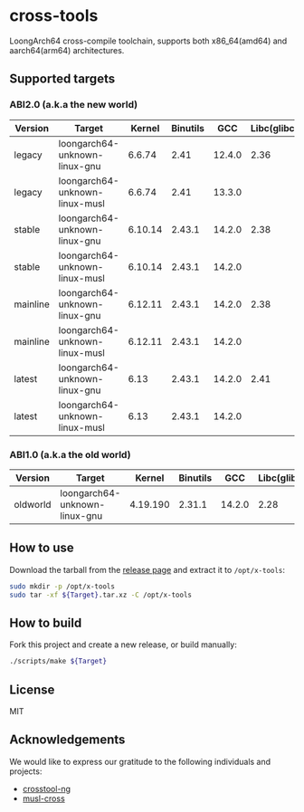 # cross-tools

LoongArch64 cross-compile toolchain, supports both x86_64(amd64) and aarch64(arm64) architectures.

## Supported targets

### ABI2.0 (a.k.a the new world)

| Version      | Target                             | Kernel      | Binutils   | GCC        | Libc(glibc) | Libc(musl) |
|--------------|------------------------------------|-------------|------------|------------|-------------|------------|
| legacy       | loongarch64-unknown-linux-gnu      | 6.6.74      | 2.41       | 12.4.0     | 2.36        |            |
| legacy       | loongarch64-unknown-linux-musl     | 6.6.74      | 2.41       | 13.3.0     |             | 1.2.5      |
| stable       | loongarch64-unknown-linux-gnu      | 6.10.14     | 2.43.1     | 14.2.0     | 2.38        |            |
| stable       | loongarch64-unknown-linux-musl     | 6.10.14     | 2.43.1     | 14.2.0     |             | 1.2.5      |
| mainline     | loongarch64-unknown-linux-gnu      | 6.12.11     | 2.43.1     | 14.2.0     | 2.38        |            |
| mainline     | loongarch64-unknown-linux-musl     | 6.12.11     | 2.43.1     | 14.2.0     |             | 1.2.5      |
| latest       | loongarch64-unknown-linux-gnu      | 6.13        | 2.43.1     | 14.2.0     | 2.41        |            |
| latest       | loongarch64-unknown-linux-musl     | 6.13        | 2.43.1     | 14.2.0     |             | 1.2.5      |

### ABI1.0 (a.k.a the old world)

| Version      | Target                             | Kernel      | Binutils   | GCC        | Libc(glibc) | Libc(musl) |
|--------------|------------------------------------|-------------|------------|------------|-------------|------------|
| oldworld     | loongarch64-unknown-linux-gnu      | 4.19.190    | 2.31.1     | 14.2.0     | 2.28        |            |

## How to use

Download the tarball from the [release page](https://github.com/loong64/cross-tools/releases) and extract it to `/opt/x-tools`:

```sh
sudo mkdir -p /opt/x-tools
sudo tar -xf ${Target}.tar.xz -C /opt/x-tools
```

## How to build

Fork this project and create a new release, or build manually:

```sh
./scripts/make ${Target}
```

## License

MIT

## Acknowledgements

We would like to express our gratitude to the following individuals and projects:

- [crosstool-ng](https://github.com/crosstool-ng/crosstool-ng)
- [musl-cross](https://github.com/musl-cross/musl-cross)